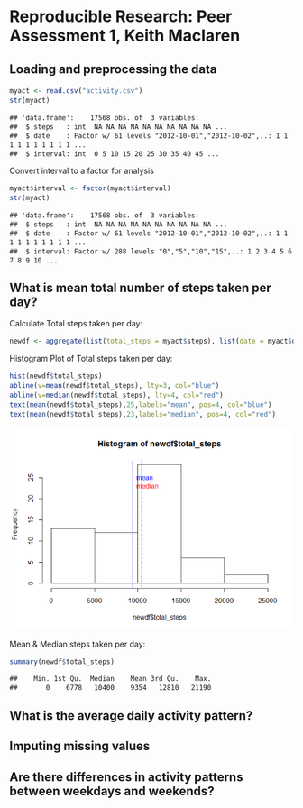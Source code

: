 # Reproducible Research: Peer Assessment 1, Keith Maclaren


## Loading and preprocessing the data

```r
myact <- read.csv("activity.csv")
str(myact)
```

```
## 'data.frame':	17568 obs. of  3 variables:
##  $ steps   : int  NA NA NA NA NA NA NA NA NA NA ...
##  $ date    : Factor w/ 61 levels "2012-10-01","2012-10-02",..: 1 1 1 1 1 1 1 1 1 1 ...
##  $ interval: int  0 5 10 15 20 25 30 35 40 45 ...
```
Convert interval to a factor for analysis

```r
myact$interval <- factor(myact$interval)
str(myact)
```

```
## 'data.frame':	17568 obs. of  3 variables:
##  $ steps   : int  NA NA NA NA NA NA NA NA NA NA ...
##  $ date    : Factor w/ 61 levels "2012-10-01","2012-10-02",..: 1 1 1 1 1 1 1 1 1 1 ...
##  $ interval: Factor w/ 288 levels "0","5","10","15",..: 1 2 3 4 5 6 7 8 9 10 ...
```
## What is mean total number of steps taken per day?
Calculate Total steps taken per day:

```r
newdf <- aggregate(list(total_steps = myact$steps), list(date = myact$date), sum, na.rm=TRUE)
```
Histogram Plot of Total steps taken per day:

```r
hist(newdf$total_steps)
abline(v=mean(newdf$total_steps), lty=3, col="blue")                   # draw a blue line thru the mean  
abline(v=median(newdf$total_steps), lty=4, col="red")                  # draw a red line thru the median  
text(mean(newdf$total_steps),25,labels="mean", pos=4, col="blue")       
text(mean(newdf$total_steps),23,labels="median", pos=4, col="red")  
```

![](PA1_template_files/figure-html/unnamed-chunk-4-1.png) 

Mean & Median steps taken per day:

```r
summary(newdf$total_steps)
```

```
##    Min. 1st Qu.  Median    Mean 3rd Qu.    Max. 
##       0    6778   10400    9354   12810   21190
```


## What is the average daily activity pattern?



## Imputing missing values



## Are there differences in activity patterns between weekdays and weekends?
